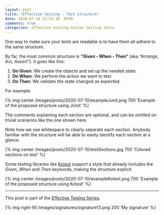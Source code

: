 ```yaml
---
layout: post
title: "Effective testing - Test structure"
date: 2020-07-10 23:53:38 -0700
comments: true
categories: effective-testing-series testing tests
---
```


One way to make sure your tests are readable is to have them all adhere to the same structure.

<!--more-->

By far, the most common structure is **"Given - When - Then”** (aka _“Arrange, Act, Assert”_). It goes like this:

1. **On Given**: We create the objects and set up the needed state.
2. **On When**: We perform the action we want to test.
3. **On Then**: We validate the state changed as expected.

For example:

{% img center /images/posts/2020-07-10/exampleJunit.png 700 ‘Example of the proposed structure using JUnit’ %}

The comments explaining each section are optional, and can be omitted on trivial scenarios like the one shown here. 

Note how we use whitespace to clearly separate each section. Anybody familiar with the structure will be able to easily identify each section at a glance. 

{% img center /images/posts/2020-07-10/testSections.jpg 700 ‘Colored sections on test’ %}

Some testing libraries like [Kotest][1] support a style that already includes the _Given_, _When_ and _Then_ keywords, making the structure explicit.

{% img center /images/posts/2020-07-10/exampleKotest.png 700 ‘Example of the proposed structure using Kotest’ %}

---- 

This post is part of the [Effective Testing Series][2].

 {% img right-fill /images/signatures/signature13.png 200 ‘My signature’ %} 

[1]:	https://github.com/kotest/kotest/
[2]:	https://jivimberg.io/blog/categories/effective-testing-series/
